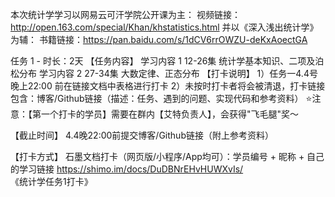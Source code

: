 本次统计学学习以网易云可汗学院公开课为主：
视频链接：http://open.163.com/special/Khan/khstatistics.html
并以《深入浅出统计学》为辅：
书籍链接：https://pan.baidu.com/s/1dCV6rrOWZU-deKxAoectGA

任务 1 - 时长：2天
【任务内容】
学习内容 1
12-26集  统计学基本知识、二项及泊松分布
学习内容 2
 27-34集  大数定律、正态分布
【打卡说明】
1）任务一4.4号晚上22:00 前在链接文档中表格进行打卡
2）未按时打卡者将会被清退，打卡链接包含：博客/Github链接（描述：任务、遇到的问题、实现代码和参考资料）
⭐注意：【第一个打卡的学员】需要在群内【艾特负责人】，会获得"飞毛腿"奖～

【截止时间】
 4.4晚22:00前提交博客/Github链接（附上参考资料）

【打卡方式】
石墨文档打卡（网页版/小程序/App均可）：学员编号 + 昵称 + 自己的学习链接
https://shimo.im/docs/DuDBNrEHvHUWXvIs/  《统计学任务1打卡》